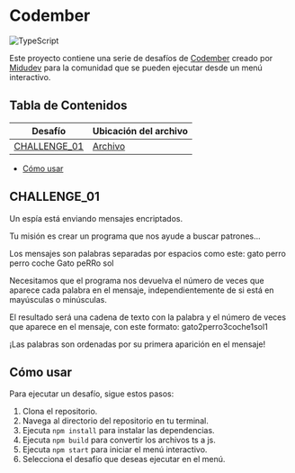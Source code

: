 # Codember

![TypeScript](https://img.shields.io/badge/-TypeScript-007ACC?style=flat-square&logo=typescript&logoColor=white)

Este proyecto contiene una serie de desafíos de [Codember](https://codember.dev/) creado por [Midudev](https://github.com/midudev/) para la comunidad que se pueden ejecutar desde un menú interactivo.

## Tabla de Contenidos

| Desafío | Ubicación del archivo |
| ------- | --------------------- |
| [CHALLENGE_01](#challenge_01) | [Archivo](CHALLENGE_01/solution.ts) |


- [Cómo usar](#cómo-usar)

## CHALLENGE_01

Un espía está enviando mensajes encriptados.

Tu misión es crear un programa que nos ayude a buscar patrones...

Los mensajes son palabras separadas por espacios como este:
gato perro perro coche Gato peRRo sol

Necesitamos que el programa nos devuelva el número de veces que aparece cada palabra en el mensaje, independientemente de si está en mayúsculas o minúsculas.

El resultado será una cadena de texto con la palabra y el número de veces que aparece en el mensaje, con este formato:
gato2perro3coche1sol1

¡Las palabras son ordenadas por su primera aparición en el mensaje!


## Cómo usar

Para ejecutar un desafío, sigue estos pasos:

1. Clona el repositorio.
2. Navega al directorio del repositorio en tu terminal.
3. Ejecuta `npm install` para instalar las dependencias.
4. Ejecuta `npm build` para convertir los archivos ts a js.
5. Ejecuta `npm start` para iniciar el menú interactivo.
6. Selecciona el desafío que deseas ejecutar en el menú.
